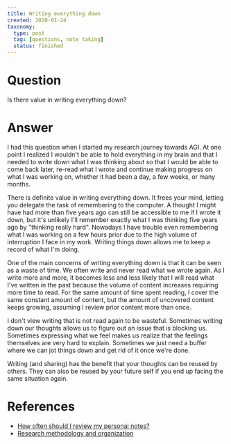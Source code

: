 ```yaml
---
title: Writing everything down
created: 2020-01-24
taxonomy:
  type: post
  tag: [questions, note taking]
  status: finished
---
```


# Question
Is there value in writing everything down?

# Answer
I had this question when I started my research journey towards AGI. At one point I realized I wouldn't be able to hold everything in my brain and that I needed to write down what I was thinking about so that I would be able to come back later, re-read what I wrote and continue making progress on what I was working on, whether it had been a day, a few weeks, or many months.

There is definite value in writing everything down. It frees your mind, letting you delegate the task of remembering to the computer. A thought I might have had more than five years ago can still be accessible to me if I wrote it down, but it's unlikely I'll remember exactly what I was thinking five years ago by "thinking really hard". Nowadays I have trouble even remembering what I was working on a few hours prior due to the high volume of interruption I face in my work. Writing things down allows me to keep a record of what I'm doing.

One of the main concerns of writing everything down is that it can be seen as a waste of time. We often write and never read what we wrote again. As I write more and more, it becomes less and less likely that I will read what I've written in the past because the volume of content increases requiring more time to read. For the same amount of time spent reading, I cover the same constant amount of content, but the amount of uncovered content keeps growing, assuming I review prior content more than once.

I don't view writing that is not read again to be wasteful. Sometimes writing down our thoughts allows us to figure out an issue that is blocking us. Sometimes expressing what we feel makes us realize that the feelings themselves are very hard to explain. Sometimes we just need a buffer where we can jot things down and get rid of it once we're done.

Writing (and sharing) has the benefit that your thoughts can be reused by others. They can also be reused by your future self if you end up facing the same situation again.

# References
* [How often should I review my personal notes?](../21/article.md)
* [Research methodology and organization](../../../../research-methodology-and-organization/article.md)
